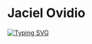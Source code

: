 # Jaciel Ovidio

[![Typing SVG](https://readme-typing-svg.demolab.com/?lines=Desenvolvedor;Front-End)](https://git.io/typing-svg)
